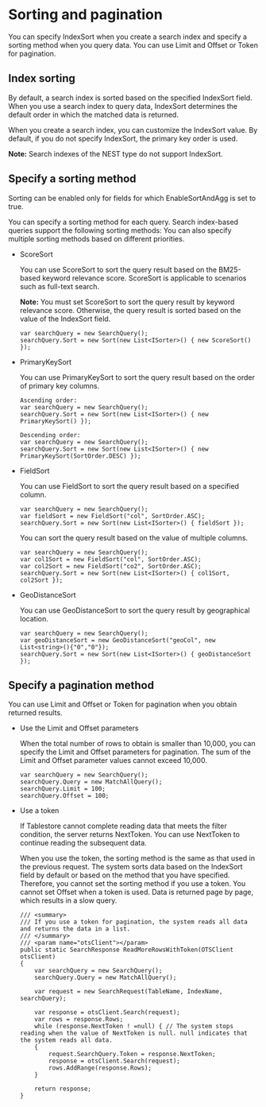 # Sorting and pagination

You can specify IndexSort when you create a search index and specify a sorting method when you query data. You can use Limit and Offset or Token for pagination.

## Index sorting

By default, a search index is sorted based on the specified IndexSort field. When you use a search index to query data, IndexSort determines the default order in which the matched data is returned.

When you create a search index, you can customize the IndexSort value. By default, if you do not specify IndexSort, the primary key order is used.

**Note:** Search indexes of the NEST type do not support IndexSort.

## Specify a sorting method

Sorting can be enabled only for fields for which EnableSortAndAgg is set to true.

You can specify a sorting method for each query. Search index-based queries support the following sorting methods: You can also specify multiple sorting methods based on different priorities.

-   ScoreSort

    You can use ScoreSort to sort the query result based on the BM25-based keyword relevance score. ScoreSort is applicable to scenarios such as full-text search.

    **Note:** You must set ScoreSort to sort the query result by keyword relevance score. Otherwise, the query result is sorted based on the value of the IndexSort field.

    ```
    var searchQuery = new SearchQuery();
    searchQuery.Sort = new Sort(new List<ISorter>() { new ScoreSort() });
    ```

-   PrimaryKeySort

    You can use PrimaryKeySort to sort the query result based on the order of primary key columns.

    ```
    Ascending order:
    var searchQuery = new SearchQuery();
    searchQuery.Sort = new Sort(new List<ISorter>() { new PrimaryKeySort() });
    
    Descending order:
    var searchQuery = new SearchQuery();
    searchQuery.Sort = new Sort(new List<ISorter>() { new PrimaryKeySort(SortOrder.DESC) });
    ```

-   FieldSort

    You can use FieldSort to sort the query result based on a specified column.

    ```
    var searchQuery = new SearchQuery();
    var fieldSort = new FieldSort("col", SortOrder.ASC);
    searchQuery.Sort = new Sort(new List<ISorter>() { fieldSort });
    ```

    You can sort the query result based on the value of multiple columns.

    ```
    var searchQuery = new SearchQuery();
    var col1Sort = new FieldSort("col", SortOrder.ASC);
    var col2Sort = new FieldSort("co2", SortOrder.ASC);
    searchQuery.Sort = new Sort(new List<ISorter>() { col1Sort, col2Sort });
    ```

-   GeoDistanceSort

    You can use GeoDistanceSort to sort the query result by geographical location.

    ```
    var searchQuery = new SearchQuery();
    var geoDistanceSort = new GeoDistanceSort("geoCol", new List<string>(){"0","0"});
    searchQuery.Sort = new Sort(new List<ISorter>() { geoDistanceSort });
    ```


## Specify a pagination method

You can use Limit and Offset or Token for pagination when you obtain returned results.

-   Use the Limit and Offset parameters

    When the total number of rows to obtain is smaller than 10,000, you can specify the Limit and Offset parameters for pagination. The sum of the Limit and Offset parameter values cannot exceed 10,000.

    ```
    var searchQuery = new SearchQuery();
    searchQuery.Query = new MatchAllQuery();
    searchQuery.Limit = 100;
    searchQuery.Offset = 100;
    ```

-   Use a token

    If Tablestore cannot complete reading data that meets the filter condition, the server returns NextToken. You can use NextToken to continue reading the subsequent data.

    When you use the token, the sorting method is the same as that used in the previous request. The system sorts data based on the IndexSort field by default or based on the method that you have specified. Therefore, you cannot set the sorting method if you use a token. You cannot set Offset when a token is used. Data is returned page by page, which results in a slow query.

    ```
    /// <summary>
    /// If you use a token for pagination, the system reads all data and returns the data in a list.
    /// </summary>
    /// <param name="otsClient"></param>
    public static SearchResponse ReadMoreRowsWithToken(OTSClient otsClient)
    {
        var searchQuery = new SearchQuery();
        searchQuery.Query = new MatchAllQuery();
    
        var request = new SearchRequest(TableName, IndexName, searchQuery);
    
        var response = otsClient.Search(request);
        var rows = response.Rows;
        while (response.NextToken ! =null) { // The system stops reading when the value of NextToken is null. null indicates that the system reads all data.
        {
            request.SearchQuery.Token = response.NextToken;
            response = otsClient.Search(request);
            rows.AddRange(response.Rows);
        }
    
        return response;
    }
    ```


